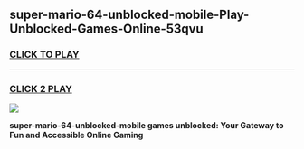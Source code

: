 
## super-mario-64-unblocked-mobile-Play-Unblocked-Games-Online-53qvu
<h3>
<a href="https://premium76.site?title=super-mario-64-unblocked-mobile&ref=25A">CLICK TO PLAY</a></h3>
<hr>

<h3>
<a href="https://premium76.site?title=super-mario-64-unblocked-mobile&ref=25A">CLICK 2 PLAY</a>
  
</h3>

<a href="https://premium76.site?title=super-mario-64-unblocked-mobile&ref=25A"><img src="https://clearcache.store/games.png"></a>


**super-mario-64-unblocked-mobile games unblocked: Your Gateway to Fun and Accessible Online Gaming**
